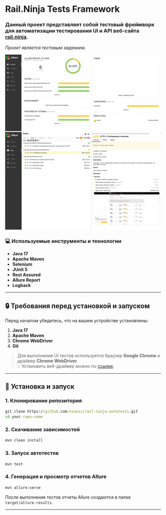 # Rail.Ninja Tests Framework


### Данный проект представляет собой тестовый фреймворк для автоматизации тестирования **UI** и **API** веб-сайта [rail.ninja](rail.ninja).  
_Проект является тестовым заданием._

![Главный экран отчета тестов](assets\img\allure-report-demo.jpg)
![Подробности отчета](assets\img\allure-report-demo-2.jpg)

### 💻 Используемые инструменты и технологии
- **Java 17**
- **Apache Maven**
- **Selenium**
- **JUnit 5**
- **Rest Assured**
- **Allure Report**
- **Logback**

---

## 🔒 Требования перед установкой и запуском
Перед началом убедитесь, что на вашем устройстве установлены:
1. **Java 17**
2. **Apache Maven**
3. **Chrome WebDriver**
4. **Git**


> Для выполнения UI тестов используется браузер **Google Chrome** и драйвер **Chrome WebDriver**.  
💡 Установить веб-драйвер можно по [ссылке](https://chromedriver.storage.googleapis.com/index.html?path=114.0.5735.90/).


---

## 🔧 Установка и запуск

### 1. Клонирование репозитория
```cmd
git clone https://github.com/nixezz/rail-ninja-autotests.git 
cd your-repo-name
```
### 2. Скачивание зависимостей
```cmd
mvn clean install
```
### 3. Запуск автотестов
```cmd
mvn test
```
### 4. Генерация и просмотр отчетов Allure
```cmd
mvn allure:serve
```
После выполнения тестов отчеты Allure создаются в папке `target/allure-results`.

---
